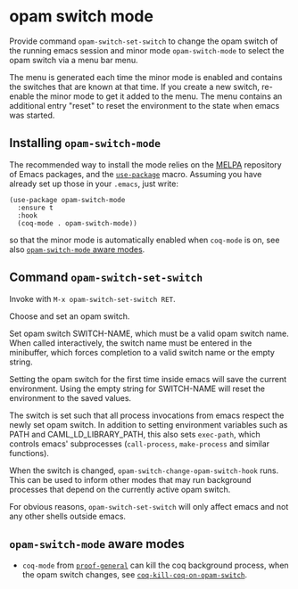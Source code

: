 # opam switch mode

Provide command `opam-switch-set-switch` to change the opam switch of the
running emacs session and minor mode `opam-switch-mode` to select the opam
switch via a menu bar menu.

The menu is generated each time the minor mode is enabled and contains the
switches that are known at that time. If you create a new switch, re-enable
the minor mode to get it added to the menu. The menu contains an additional
entry "reset" to reset the environment to the state when emacs was started.

## Installing `opam-switch-mode`

The recommended way to install the mode relies on the
[MELPA](https://melpa.org/) repository of Emacs packages, and the
[`use-package`](https://github.com/jwiegley/use-package) macro.
Assuming you have already set up those in your `.emacs`, just write:

```elisp
(use-package opam-switch-mode
  :ensure t
  :hook
  (coq-mode . opam-switch-mode))
```

so that the minor mode is automatically enabled when `coq-mode` is on,
see also [`opam-switch-mode` aware modes](#opam-switch-mode-aware-modes).

## Command `opam-switch-set-switch`

Invoke with `M-x opam-switch-set-switch RET`.

Choose and set an opam switch.

Set opam switch SWITCH-NAME, which must be a valid opam switch name. When
called interactively, the switch name must be entered in the minibuffer,
which forces completion to a valid switch name or the empty string.

Setting the opam switch for the first time inside emacs will save the
current environment. Using the empty string for SWITCH-NAME will reset the
environment to the saved values.

The switch is set such that all process invocations from emacs respect the
newly set opam switch. In addition to setting environment variables such as
PATH and CAML_LD_LIBRARY_PATH, this also sets `exec-path`, which controls
emacs' subprocesses (`call-process`, `make-process` and similar functions).

When the switch is changed, `opam-switch-change-opam-switch-hook` runs.
This can be used to inform other modes that may run background processes
that depend on the currently active opam switch.

For obvious reasons, `opam-switch-set-switch` will only affect emacs and not
any other shells outside emacs.

## `opam-switch-mode` aware modes

- `coq-mode` from [`proof-general`](https://proofgeneral.github.io/)
  can kill the coq background process, when the opam switch changes,
  see [`coq-kill-coq-on-opam-switch`](https://proofgeneral.github.io/doc/master/userman/Coq-Proof-General/#index-coq_002dkill_002dcoq_002don_002dopam_002dswitch).
